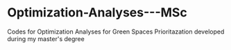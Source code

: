 # Optimization-Analyses---MSc
Codes for Optimization Analyses for Green Spaces Prioritazation developed during my master's degree
